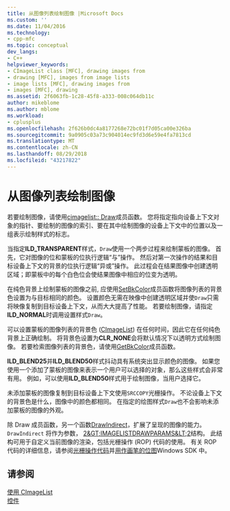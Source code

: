 ```yaml
---
title: 从图像列表绘制图像 |Microsoft Docs
ms.custom: ''
ms.date: 11/04/2016
ms.technology:
- cpp-mfc
ms.topic: conceptual
dev_langs:
- C++
helpviewer_keywords:
- CImageList class [MFC], drawing images from
- drawing [MFC], images from image lists
- image lists [MFC], drawing images from
- images [MFC], drawing
ms.assetid: 2f6063fb-1c28-45f8-a333-008c064db11c
author: mikeblome
ms.author: mblome
ms.workload:
- cplusplus
ms.openlocfilehash: 2f626b0dc4a8177268e72bc01f7d05ca00e326ba
ms.sourcegitcommit: 9a0905c03a73c904014ec9fd3d6e59e4fa7813cd
ms.translationtype: MT
ms.contentlocale: zh-CN
ms.lasthandoff: 08/29/2018
ms.locfileid: "43217822"
---
```

# <a name="drawing-images-from-an-image-list"></a>从图像列表绘制图像
若要绘制图像，请使用[cimagelist:: Draw](../mfc/reference/cimagelist-class.md#draw)成员函数。 您将指定指向设备上下文对象的指针、要绘制的图像的索引、要在其中绘制图像的设备上下文中的位置以及一组表示绘制样式的标志。  
  
 当指定**ILD_TRANSPARENT**样式，`Draw`使用一个两步过程来绘制蒙板的图像。 首先，它对图像的位和蒙板的位执行逻辑“与”操作。 然后对第一次操作的结果和目标设备上下文的背景的位执行逻辑“异或”操作。 此过程会在结果图像中创建透明区域；即蒙板中的每个白色位会使结果图像中相应的位变为透明。  
  
 在纯色背景上绘制蒙板的图像之前, 应使用[SetBkColor](../mfc/reference/cimagelist-class.md#setbkcolor)成员函数将图像列表的背景色设置为与目标相同的颜色。 设置颜色无需在映像中创建透明区域并使`Draw`只需将映像复制到目标设备上下文，从而大大提高了性能。 若要绘制图像，请指定**ILD_NORMAL**时调用设置样式`Draw`。  
  
 可以设置蒙板的图像列表的背景色 ([CImageList](../mfc/reference/cimagelist-class.md)) 在任何时间，因此它在任何纯色背景上正确绘制。 将背景色设置为**CLR_NONE**会将默认情况下以透明方式绘制图像。 若要检索图像列表的背景色，请使用[GetBkColor](../mfc/reference/cimagelist-class.md#getbkcolor)成员函数。  
  
 **ILD_BLEND25**并**ILD_BLEND50**样式抖动具有系统突出显示颜色的图像。 如果您使用一个添加了蒙板的图像来表示一个用户可以选择的对象，那么这些样式会非常有用。 例如，可以使用**ILD_BLEND50**样式用于绘制图像，当用户选择它。  
  
 未添加蒙板的图像复制到目标设备上下文使用`SRCCOPY`光栅操作。 不论设备上下文的背景色是什么，图像中的颜色都相同。 在指定的绘图样式`Draw`也不会影响未添加蒙板的图像的外观。  
  
 除 Draw 成员函数，另一个函数[DrawIndirect](../mfc/reference/cimagelist-class.md#drawindirect)，扩展了呈现的图像的能力。 `DrawIndirect` 将作为参数， [2&AMP;GT;IMAGELISTDRAWPARAMS&AMP;LT;2](/windows/desktop/api/commctrl/ns-commctrl-_imagelistdrawparams)结构。 此结构可用于自定义当前图像的渲染，包括光栅操作 (ROP) 代码的使用。 有关 ROP 代码的详细信息，请参阅[光栅操作代码](/windows/desktop/gdi/raster-operation-codes)并[用作画笔的位图](/windows/desktop/gdi/bitmaps-as-brushes)Windows SDK 中。  
  
## <a name="see-also"></a>请参阅  
 [使用 CImageList](../mfc/using-cimagelist.md)   
 [控件](../mfc/controls-mfc.md)

